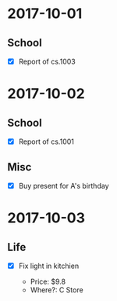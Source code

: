 # 2017-10-01

## School

- [x] Report of cs.1003


# 2017-10-02

## School

- [x] Report of cs.1001

## Misc

- [x] Buy present for A's birthday


# 2017-10-03

## Life

- [x] Fix light in kitchien


  - Price: $9.8
  - Where?: C Store
